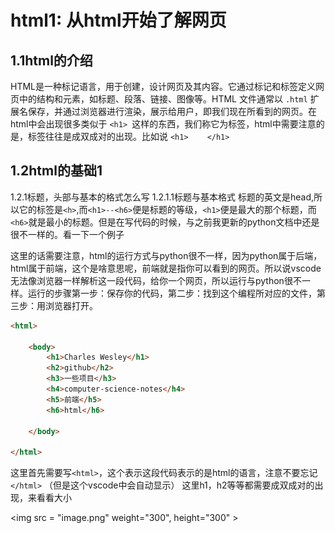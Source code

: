 # html1: 从html开始了解网页

## 1.1html的介绍
HTML是一种标记语言，用于创建，设计网页及其内容。它通过标记和标签定义网页中的结构和元素，如标题、段落、链接、图像等。HTML 文件通常以 `.html` 扩展名保存，并通过浏览器进行渲染，展示给用户，即我们现在所看到的网页。在html中会出现很多类似于 `<h1> `这样的东西，我们称它为标签，html中需要注意的是，标签往往是成双成对的出现。比如说 `<h1> `    ` </h1>`

## 1.2html的基础1
1.2.1标题，头部与基本的格式怎么写
1.2.1.1标题与基本格式
标题的英文是head,所以它的标签是`<h>`,而`<h1>--<h6>`便是标题的等级，`<h1>`便是最大的那个标题，而`<h6>`就是最小的标题。但是在写代码的时候，与之前我更新的python文档中还是很不一样的。看一下一个例子

这里的话需要注意，html的运行方式与python很不一样，因为python属于后端，html属于前端，这个是啥意思呢，前端就是指你可以看到的网页。所以说vscode无法像浏览器一样解析这一段代码，给你一个网页，所以运行与python很不一样。运行的步骤第一步：保存你的代码，第二步：找到这个编程所对应的文件，第三步：用浏览器打开。
```html
<html>

    <body>
        <h1>Charles Wesley</h1>
        <h2>github</h2>
        <h3>一些项目</h3>
        <h4>computer-science-notes</h4>
        <h5>前端</h5>
        <h6>html</h6>
        
    </body>

</html>
```
这里首先需要写`<html>`，这个表示这段代码表示的是html的语言，注意不要忘记`</html>` （但是这个vscode中会自动显示）
这里h1，h2等等都需要成双成对的出现，来看看大小

<img src = "image.png" weight="300", height="300" \>





